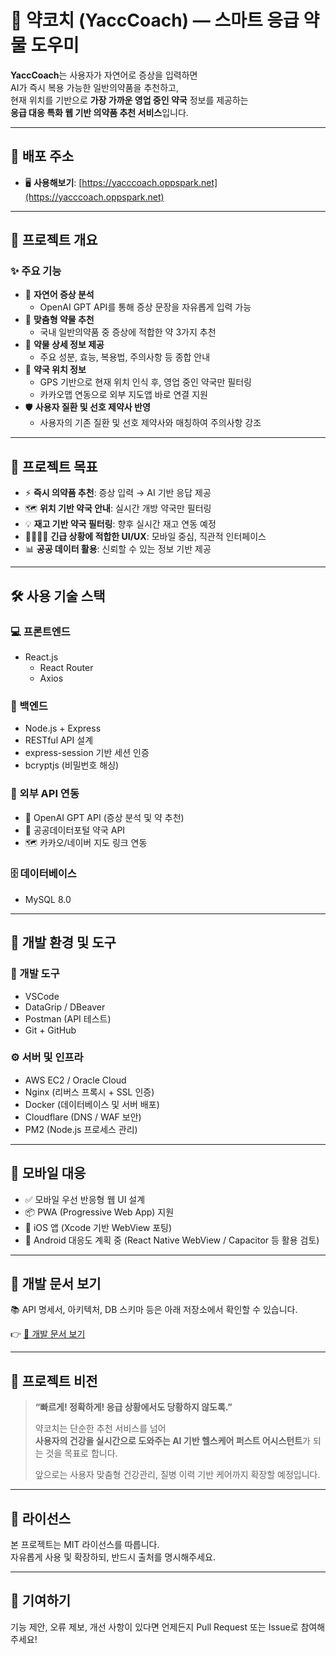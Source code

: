 # 💊 약코치 (YaccCoach) — 스마트 응급 약물 도우미

**YaccCoach**는 사용자가 자연어로 증상을 입력하면  
AI가 즉시 복용 가능한 일반의약품을 추천하고,  
현재 위치를 기반으로 **가장 가까운 영업 중인 약국** 정보를 제공하는  
**응급 대응 특화 웹 기반 의약품 추천 서비스**입니다.

---

## 🚀 배포 주소

- 🖥️ **사용해보기**: [https://yacccoach.oppspark.net](https://yacccoach.oppspark.net)

---

## 📌 프로젝트 개요

### ✨ 주요 기능

- 🧠 **자연어 증상 분석**
  - OpenAI GPT API를 통해 증상 문장을 자유롭게 입력 가능
- 💊 **맞춤형 약물 추천**
  - 국내 일반의약품 중 증상에 적합한 약 3가지 추천
- 📃 **약물 상세 정보 제공**
  - 주요 성분, 효능, 복용법, 주의사항 등 종합 안내
- 📍 **약국 위치 정보**
  - GPS 기반으로 현재 위치 인식 후, 영업 중인 약국만 필터링
  - 카카오맵 연동으로 외부 지도앱 바로 연결 지원
- 🛡 **사용자 질환 및 선호 제약사 반영**
  - 사용자의 기존 질환 및 선호 제약사와 매칭하여 주의사항 강조

---

## 🎯 프로젝트 목표

- ⚡ **즉시 의약품 추천**: 증상 입력 → AI 기반 응답 제공
- 🗺️ **위치 기반 약국 안내**: 실시간 개방 약국만 필터링
- 💡 **재고 기반 약국 필터링**: 향후 실시간 재고 연동 예정
- 👨‍👩‍👧‍👦 **긴급 상황에 적합한 UI/UX**: 모바일 중심, 직관적 인터페이스
- 📊 **공공 데이터 활용**: 신뢰할 수 있는 정보 기반 제공

---

## 🛠️ 사용 기술 스택

### 💻 프론트엔드

- React.js
  - React Router
  - Axios
  

### 🧠 백엔드

- Node.js + Express
- RESTful API 설계
- express-session 기반 세션 인증
- bcryptjs (비밀번호 해싱)

### 🔌 외부 API 연동

- 🔮 OpenAI GPT API (증상 분석 및 약 추천)
- 🏥 공공데이터포털 약국 API
- 🗺️ 카카오/네이버 지도 링크 연동

### 🗄 데이터베이스

- MySQL 8.0

---

## 🧰 개발 환경 및 도구

### 🧱 개발 도구

- VSCode
- DataGrip / DBeaver
- Postman (API 테스트)
- Git + GitHub

### ⚙ 서버 및 인프라

- AWS EC2 / Oracle Cloud
- Nginx (리버스 프록시 + SSL 인증)
- Docker (데이터베이스 및 서버 배포)
- Cloudflare (DNS / WAF 보안)
- PM2 (Node.js 프로세스 관리)
---

## 📱 모바일 대응

- ✅ 모바일 우선 반응형 웹 UI 설계
- 📦 PWA (Progressive Web App) 지원
- 📱 iOS 앱 (Xcode 기반 WebView 포팅)
- 📲 Android 대응도 계획 중 (React Native WebView / Capacitor 등 활용 검토)


---

## 📎 개발 문서 보기

📚 API 명세서, 아키텍처, DB 스키마 등은 아래 저장소에서 확인할 수 있습니다.

👉 [📖 개발 문서 보기](https://github.com/OppSpark/YaccCoach/tree/main/docs)

---

## 🧠 프로젝트 비전

> **“빠르게! 정확하게! 응급 상황에서도 당황하지 않도록.”**  
>  
> 약코치는 단순한 추천 서비스를 넘어  
> **사용자의 건강을 실시간으로 도와주는 AI 기반 헬스케어 퍼스트 어시스턴트**가 되는 것을 목표로 합니다.  
>  
> 앞으로는 사용자 맞춤형 건강관리, 질병 이력 기반 케어까지 확장할 예정입니다.

---

## 📄 라이선스

본 프로젝트는 MIT 라이선스를 따릅니다.  
자유롭게 사용 및 확장하되, 반드시 출처를 명시해주세요.

---

## 🙌 기여하기

기능 제안, 오류 제보, 개선 사항이 있다면 언제든지 Pull Request 또는 Issue로 참여해주세요!
